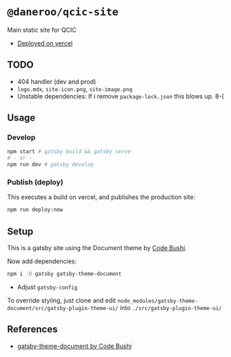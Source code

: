 # `@daneroo/qcic-site`

Main static site for QCIC

- [Deployed on vercel](https://qcic.n.imetrical.com)

## TODO

- 404 handler (dev and prod)
- `logo.mdx`, `site-icon.png`, `site-image.png`
- Unstable dependencies: If i remove `package-lock.json` this blows up. 8-(

## Usage

### Develop

```bash
npm start # gatsby build && gatsby serve
# - or -
npm run dev # gatsby develop
```

### Publish (deploy)

This executes a build on vercel, and publishes the production site:

```bash
npm run deploy:now
```

## Setup

This is a gatsby site using  the Document theme  by [Code Bushi](https://codebushi.com/gatsby-starters-and-themes/).

Now add dependencies:

```bash
npm i -D gatsby gatsby-theme-document
```

- Adjust `gatsby-config`

To override styling, just clone and edit
`node_modules/gatsby-theme-document/src/gatsby-plugin-theme-ui/`
into `./src/gatsby-plugin-theme-ui/`

## References

- [gatsby-theme-document by Code Bushi](https://codebushi.com/gatsby-starters-and-themes/)
